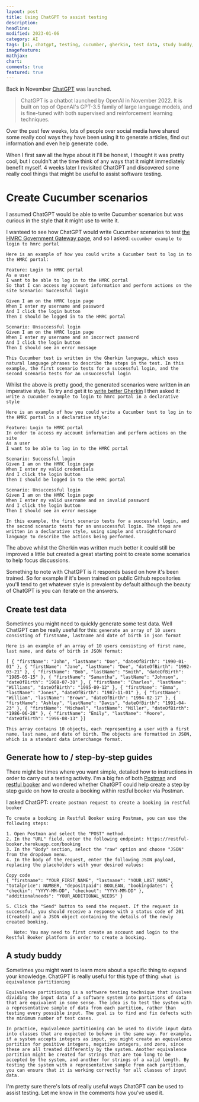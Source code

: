 ```yaml
---
layout: post
title: Using ChatGPT to assist testing 
description:
headline:
modified: 2023-01-06
category: AI
tags: [ai, chatgpt, testing, cucumber, gherkin, test data, study buddy, how to, tutorials]
imagefeature:
mathjax:
chart:
comments: true
featured: true
---
```


Back in November [ChatGPT](https://chat.openai.com/chat) was launched.

> ChatGPT is a chatbot launched by OpenAI in November 2022. It is built on top of OpenAI's GPT-3.5 family of large language models, and is fine-tuned with both supervised and reinforcement learning techniques.

Over the past few weeks, lots of people over social media have shared some really cool ways they have been using it to generate articles, find out information and even help generate code.

When I first saw all the hype about it I'll be honest, I thought it was pretty cool, but I couldn't at the time think of any ways that it might immediately benefit myself. 4 weeks later I revisited ChatGPT and discovered some really cool things that might be useful to assist software testing.

# Create Cucumber scenarios
I assumed ChatGPT would be able to write Cucumber scenarios but was curious in the style that it might use to write it.

I wanteed to see how ChatGPT would write Cucumber scenarios to test [the HMRC Government Gateway page](https://www.access.service.gov.uk/login/signin/creds), and so I asked: `cucumber example to login to hmrc portal`

```
Here is an example of how you could write a Cucumber test to log in to the HMRC portal:

Feature: Login to HMRC portal
As a user
I want to be able to log in to the HMRC portal
So that I can access my account information and perform actions on the site Scenario: Successful login

Given I am on the HMRC login page
When I enter my username and password
And I click the login button
Then I should be logged in to the HMRC portal

Scenario: Unsuccessful login
Given I am on the HMRC login page
When I enter my username and an incorrect password
And I click the login button
Then I should see an error message

This Cucumber test is written in the Gherkin language, which uses natural language phrases to describe the steps in the test. In this example, the first scenario tests for a successful login, and the second scenario tests for an unsuccessful login
```

Whilst the above is pretty good, the generated scenarios were written in an imperative style. To try and get it to [write better Gherkin](https://cucumber.io/docs/bdd/better-gherkin/) I then asked it: `write a cucumber example to login to hmrc portal in a declarative style`

```
Here is an example of how you could write a Cucumber test to log in to the HMRC portal in a declarative style:

Feature: Login to HMRC portal 
In order to access my account information and perform actions on the site 
As a user 
I want to be able to log in to the HMRC portal 

Scenario: Successful login 
Given I am on the HMRC login page 
When I enter my valid credentials 
And I click the login button 
Then I should be logged in to the HMRC portal 

Scenario: Unsuccessful login 
Given I am on the HMRC login page 
When I enter my valid username and an invalid password 
And I click the login button 
Then I should see an error message 

In this example, the first scenario tests for a successful login, and the second scenario tests for an unsuccessful login. The steps are written in a declarative style, using simple and straightforward language to describe the actions being performed.
```

The above whilst the Gherkin was written much better it could still be improved a little but created a great starting point to create some scenarios to help focus discussions.

Something to note with ChatGPT is it responds based on how it's been trained. So for example if it's been trained on public Github repositories you'll tend to get whatever style is prevalent by default although the beauty of ChatGPT is you can iterate on the answers.

## Create test data
Sometimes you might need to quickly generate some test data. Well ChatGPT can be really useful for this: `generate an array of 10 users consisting of firstname, lastname and date of birth in json format`

```
Here is an example of an array of 10 users consisting of first name, last name, and date of birth in JSON format:

[ { "firstName": "John", "lastName": "Doe", "dateOfBirth": "1990-01-01" }, { "firstName": "Jane", "lastName": "Doe", "dateOfBirth": "1992-03-21" }, { "firstName": "Bob", "lastName": "Smith", "dateOfBirth": "1985-05-15" }, { "firstName": "Samantha", "lastName": "Johnson", "dateOfBirth": "1988-07-30" }, { "firstName": "Charles", "lastName": "Williams", "dateOfBirth": "1995-09-12" }, { "firstName": "Emma", "lastName": "Jones", "dateOfBirth": "1987-11-01" }, { "firstName": "William", "lastName": "Brown", "dateOfBirth": "1994-02-17" }, { "firstName": "Ashley", "lastName": "Davis", "dateOfBirth": "1991-04-23" }, { "firstName": "Michael", "lastName": "Miller", "dateOfBirth": "1986-06-28" }, { "firstName": "Emily", "lastName": "Moore", "dateOfBirth": "1996-08-13" }]

This array contains 10 objects, each representing a user with a first name, last name, and date of birth. The objects are formatted in JSON, which is a standard data interchange format.
```

## Generate how to / step-by-step guides
There might be times where you want simple, detailed how to instructions in order to carry out a testing activity. I'm a big fan of both [Postman](https://www.postman.com/) and [restful booker](https://restful-booker.herokuapp.com/) and wondered whether ChatGPT could help create a step by step guide on how to create a booking within restful booker via Postman.

I asked ChatGPT: `create postman request to create a booking in restful booker`

```
To create a booking in Restful Booker using Postman, you can use the following steps:

1. Open Postman and select the "POST" method.
2. In the "URL" field, enter the following endpoint: https://restful-booker.herokuapp.com/booking
3. In the "Body" section, select the "raw" option and choose "JSON" from the dropdown menu.
4. In the body of the request, enter the following JSON payload, replacing the placeholders with your desired values:

Copy code
{ "firstname": "YOUR_FIRST_NAME", "lastname": "YOUR_LAST_NAME", "totalprice": NUMBER, "depositpaid": BOOLEAN, "bookingdates": { "checkin": "YYYY-MM-DD", "checkout": "YYYY-MM-DD" }, "additionalneeds": "YOUR_ADDITIONAL_NEEDS" }

5. Click the "Send" button to send the request. If the request is successful, you should receive a response with a status code of 201 (Created) and a JSON object containing the details of the newly created booking.

   Note: You may need to first create an account and login to the Restful Booker platform in order to create a booking.
```

## A study buddy
Sometimes you might want to learn more about a specific thing to expand your knowledge. ChatGPT is really useful for this type of thing: `what is equivalence partitioning` 

```
Equivalence partitioning is a software testing technique that involves dividing the input data of a software system into partitions of data that are equivalent in some sense. The idea is to test the system with a representative sample of data from each partition, rather than testing every possible input. The goal is to find and fix defects with the minimum number of test cases.

In practice, equivalence partitioning can be used to divide input data into classes that are expected to behave in the same way. For example, if a system accepts integers as input, you might create an equivalence partition for positive integers, negative integers, and zero, since these are all treated differently by the system. Another equivalence partition might be created for strings that are too long to be accepted by the system, and another for strings of a valid length. By testing the system with a representative sample from each partition, you can ensure that it is working correctly for all classes of input data.
```

I'm pretty sure there's lots of really useful ways ChatGPT can be used to assist testing. Let me know in the comments how you've used it.